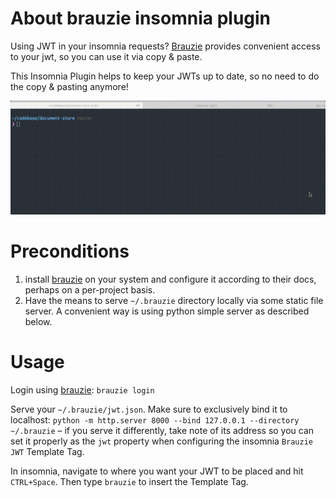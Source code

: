# About brauzie insomnia plugin

Using JWT in your insomnia requests? [Brauzie](https://github.com/maslick/brauzie) provides
convenient access to your jwt, so you can use it via copy & paste.

This Insomnia Plugin helps to keep your JWTs up to date, so no need to do the copy & pasting anymore!

![](./brauzie-insomnia-plugin.gif "Using brauzie with insomnia via this plugin")

# Preconditions

1. install [brauzie](https://github.com/maslick/brauzie) on your system and configure it according to
their docs, perhaps on a per-project basis.
2. Have the means to serve `~/.brauzie` directory locally via some static file server.
A convenient way is using python simple server as described below.

# Usage

Login using [brauzie](https://github.com/maslick/brauzie): `brauzie login` 

Serve your `~/.brauzie/jwt.json`. Make sure to exclusively bind it to localhost:
`python -m http.server 8000 --bind 127.0.0.1 --directory ~/.brauzie` – if you serve it differently,
take note of its address so you can set it properly as the `jwt` property when configuring the
insomnia `Brauzie JWT` Template Tag.

In insomnia, navigate to where you want your JWT to be placed and hit `CTRL+Space`.
Then type `brauzie` to insert the Template Tag.
